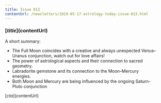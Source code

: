 ```yaml
---
title: Issue 013
contentUrl: /newsletters/2019-05-17-astrology-today-issue-013.html
---
```


### [$title]($contentUrl)

A short summary:

* The Full Moon coincides with a creative and always unexpected Venus–Uranus conjunction, watch out for love affairs!
* The power of astrological aspects and their connection to sacred geometry.
* Labradorite gemstone and its connection to the Moon–Mercury energies.
* Both Moon and Mercury are being influenced by the ongoing Saturn-Pluto conjunction

[$cta]($contentUrl)